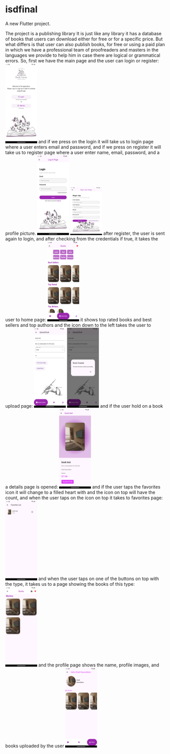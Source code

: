 # isdfinal

A new Flutter project.

The project is a publishing library
It is just like any library it has a database of books that users can download either for free or 
for a specific price.
But what differs is that user can also publish books, for free or using a paid plan in which we 
have a professional team of proofreaders and masters in the languages we provide to help him in 
case there are logical or grammatical errors.
So, first we have the main page and the user can login or register:
<img alt="Screenshot_20240610_141541.png" height="250" src="Screenshot_20240610_141541.png" width="100"/>
and if we press on the login it will take us to login page where a user enters email and password,
and if we press on register it will take us to register page where a user enter name, email,
password, and a profile picture.
<img alt="Screenshot_20240610_141705.png" height="250" src="Screenshot_20240610_141705.png" width="100"/>
<img alt="Screenshot_20240610_141715.png" height="150" src="Screenshot_20240610_141715.png" width="100"/>
after register, the user is sent again to login, and after checking from the credentials if true,
it takes the user to home page:
<img alt="Screenshot_20240610_155618.png" height="250" src="Screenshot_20240610_155618.png" width="100"/>
it shows top rated books and best sellers and top authors
and the icon down to the left takes the user to upload page:
<img alt="Screenshot_20240610_142204.png" height="250" src="Screenshot_20240610_142204.png" width="100"/>
<img alt="Screenshot_20240610_142151.png" height="250" src="Screenshot_20240610_142151.png" width="100"/>
and if the user hold on a book a details page is opened:
<img alt="Screenshot_20240610_142232.png" height="250" src="Screenshot_20240610_142232.png" width="100"/>
and if the user taps the favorites icon it will change to a filled heart with and the icon on top 
will have the count, and when the user taps on the icon on top it takes to favorites page:
<img alt="Screenshot_20240610_144152.png" height="250" src="Screenshot_20240610_144152.png" width="100"/>
and when the user taps on one of the buttons on top with the type, it takes us to a page 
showing the books of this type:
<img alt="Screenshot_20240610_144934.png" height="250" src="Screenshot_20240610_144934.png" width="100"/>
and the profile page shows the name, profile images, and books uploaded by the user
<img alt="Screenshot_20240610_152548.png" height="250" src="Screenshot_20240610_152548.png" width="100"/>

